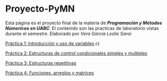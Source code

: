 # Proyecto-PyMN
Esta página es el proyecto final de la materia de _**Programación y Métodos Númericos en UABC**_. 
El contenido son las practicas de laboratorio vistas durante el semestre.
Elaborado por _Vera García Leslie Sarai_



[Práctica 1: Introducción y uso de variables](https://github.com/LeslieVera/Proyecto-PyMN/blob/main/Practica%201%20a).c) 




[Práctica 2: Estructuras de control condicionales simples y multiples](https://github.com/LeslieVera/Proyecto-PyMN/blob/main/PRACTICA%202)



[Práctica 3: Estructuras repetitivas](https://github.com/LeslieVera/Proyecto-PyMN/blob/main/PRACTICA%203) 



[Práctica 4: Funciones, arreglos y matrices](https://github.com/LeslieVera/Proyecto-PyMN/blob/main/PRACTICA%204) 
